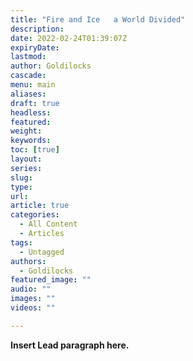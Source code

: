 ```yaml
---
title: "Fire and Ice   a World Divided"
description: 
date: 2022-02-24T01:39:07Z
expiryDate:
lastmod: 
author: Goldilocks
cascade:
menu: main
aliases:
draft: true
headless:
featured:
weight:
keywords:
toc: [true]
layout:
series:
slug:
type:
url:
article: true
categories:
  - All Content
  - Articles
tags:
  - Untagged
authors:
  - Goldilocks
featured_image: ""
audio: ""
images: ""
videos: ""

---
```


**Insert Lead paragraph here.**
